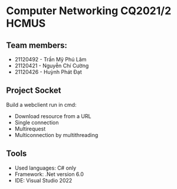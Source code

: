 # Computer Networking CQ2021/2 HCMUS
## Team members: 
- 21120492 - Trần Mỹ Phú Lâm
- 21120421 - Nguyễn Chí Cường
- 21120426 - Huỳnh Phát Đạt
## Project Socket
Build a webclient run in cmd:
- Download resource from a URL
- Single connection
- Multirequest
- Multiconnection by multithreading
## Tools
- Used languages: C# only
- Framework: .Net version 6.0
- IDE: Visual Studio 2022
